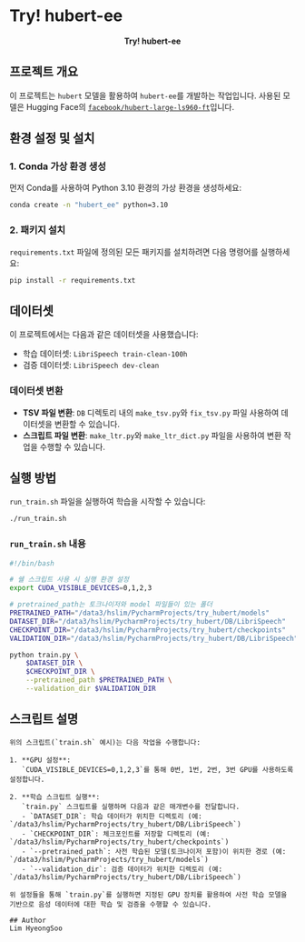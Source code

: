 # Try! hubert-ee
<p align="center">
  <strong>Try! hubert-ee</strong>
</p>

## 프로젝트 개요
이 프로젝트는 `hubert` 모델을 활용하여 `hubert-ee`를 개발하는 작업입니다. 사용된 모델은 Hugging Face의 [`facebook/hubert-large-ls960-ft`](https://huggingface.co/facebook/hubert-large-ls960-ft)입니다.

## 환경 설정 및 설치
### 1. Conda 가상 환경 생성
먼저 Conda를 사용하여 Python 3.10 환경의 가상 환경을 생성하세요:
```bash
conda create -n "hubert_ee" python=3.10
```

### 2. 패키지 설치
`requirements.txt` 파일에 정의된 모든 패키지를 설치하려면 다음 명령어를 실행하세요:
```bash
pip install -r requirements.txt
```

## 데이터셋
이 프로젝트에서는 다음과 같은 데이터셋을 사용했습니다:
- 학습 데이터셋: `LibriSpeech train-clean-100h`
- 검증 데이터셋: `LibriSpeech dev-clean`

### 데이터셋 변환
- **TSV 파일 변환**: `DB` 디렉토리 내의 `make_tsv.py`와 `fix_tsv.py` 파일 사용하여 데이터셋을 변환할 수 있습니다.
- **스크립트 파일 변환**: `make_ltr.py`와 `make_ltr_dict.py` 파일을 사용하여 변환 작업을 수행할 수 있습니다.

## 실행 방법
`run_train.sh` 파일을 실행하여 학습을 시작할 수 있습니다:
```bash
./run_train.sh
```

### `run_train.sh` 내용
```bash
#!/bin/bash

# 쉘 스크립트 사용 시 실행 환경 설정
export CUDA_VISIBLE_DEVICES=0,1,2,3

# pretrained_path는 토크나이저와 model 파일들이 있는 폴더
PRETRAINED_PATH="/data3/hslim/PycharmProjects/try_hubert/models"
DATASET_DIR="/data3/hslim/PycharmProjects/try_hubert/DB/LibriSpeech"
CHECKPOINT_DIR="/data3/hslim/PycharmProjects/try_hubert/checkpoints"
VALIDATION_DIR="/data3/hslim/PycharmProjects/try_hubert/DB/LibriSpeech"

python train.py \
    $DATASET_DIR \
    $CHECKPOINT_DIR \
    --pretrained_path $PRETRAINED_PATH \
    --validation_dir $VALIDATION_DIR
```

## 스크립트 설명
```
위의 스크립트(`train.sh` 예시)는 다음 작업을 수행합니다:

1. **GPU 설정**:  
   `CUDA_VISIBLE_DEVICES=0,1,2,3`를 통해 0번, 1번, 2번, 3번 GPU를 사용하도록 설정합니다.

2. **학습 스크립트 실행**:  
   `train.py` 스크립트를 실행하며 다음과 같은 매개변수를 전달합니다.
   - `DATASET_DIR`: 학습 데이터가 위치한 디렉토리 (예: `/data3/hslim/PycharmProjects/try_hubert/DB/LibriSpeech`)
   - `CHECKPOINT_DIR`: 체크포인트를 저장할 디렉토리 (예: `/data3/hslim/PycharmProjects/try_hubert/checkpoints`)
   - `--pretrained_path`: 사전 학습된 모델(토크나이저 포함)이 위치한 경로 (예: `/data3/hslim/PycharmProjects/try_hubert/models`)
   - `--validation_dir`: 검증 데이터가 위치한 디렉토리 (예: `/data3/hslim/PycharmProjects/try_hubert/DB/LibriSpeech`)

위 설정들을 통해 `train.py`를 실행하면 지정된 GPU 장치를 활용하여 사전 학습 모델을 기반으로 음성 데이터에 대한 학습 및 검증을 수행할 수 있습니다.

## Author
Lim HyeongSoo
